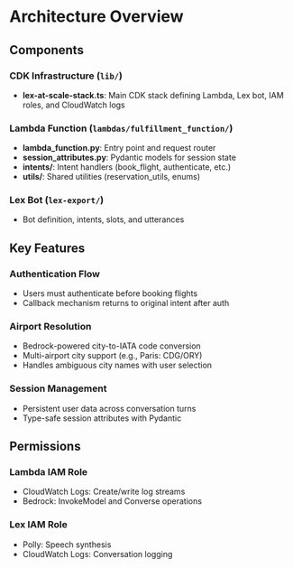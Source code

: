 # Architecture Overview

## Components

### CDK Infrastructure (`lib/`)
- **lex-at-scale-stack.ts**: Main CDK stack defining Lambda, Lex bot, IAM roles, and CloudWatch logs

### Lambda Function (`lambdas/fulfillment_function/`)
- **lambda_function.py**: Entry point and request router
- **session_attributes.py**: Pydantic models for session state
- **intents/**: Intent handlers (book_flight, authenticate, etc.)
- **utils/**: Shared utilities (reservation_utils, enums)

### Lex Bot (`lex-export/`)
- Bot definition, intents, slots, and utterances

## Key Features

### Authentication Flow
- Users must authenticate before booking flights
- Callback mechanism returns to original intent after auth

### Airport Resolution
- Bedrock-powered city-to-IATA code conversion
- Multi-airport city support (e.g., Paris: CDG/ORY)
- Handles ambiguous city names with user selection

### Session Management
- Persistent user data across conversation turns
- Type-safe session attributes with Pydantic

## Permissions

### Lambda IAM Role
- CloudWatch Logs: Create/write log streams
- Bedrock: InvokeModel and Converse operations

### Lex IAM Role
- Polly: Speech synthesis
- CloudWatch Logs: Conversation logging
